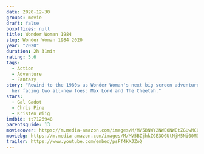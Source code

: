 ```yaml
---
date: 2020-12-30
groups: movie
draft: false
boxoffices: null
title: Wonder Woman 1984
slug: Wonder Woman 1984 2020
year: "2020"
duration: 2h 31min
rating: 5.6
tags:
  - Action
  - Adventure
  - Fantasy
story: "Rewind to the 1980s as Wonder Woman's next big screen adventure finds
  her facing two all-new foes: Max Lord and The Cheetah."
stars:
  - Gal Gadot
  - Chris Pine
  - Kristen Wiig
imdbid: tt7126948
parentsguide: 13
moviecover: https://m.media-amazon.com/images/M/MV5BNWY2NWE0NWEtZGUwMC00NWMwLTkyNzUtNmIxMmIyYzA0MjNiXkEyXkFqcGdeQXVyMTA2OTQ3MTUy._V1_FMjpg_UY863_.jpg
moviebg: https://m.media-amazon.com/images/M/MV5BZjhkZGE3OGUtNjM5Ni00MDQyLWE5YTUtMGIzN2FkMzg5ZDJkXkEyXkFqcGdeQXVyMTkxNjUyNQ@@._V1_FMjpg_UX1280_.jpg
trailer: https://www.youtube.com/embed/psFf4KXJZoQ
---
```

